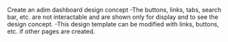 Create an adim dashboard design concept
-The buttons, links, tabs, search bar, etc. are not interactable and are shown only for display and to see the design concept.
-This design template can be modified with links, buttons, etc. if other pages are created.
